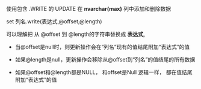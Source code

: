 使用包含 .WRITE 的 UPDATE 在 **nvarchar(max)** 列中添加和删除数据

set 列名.write(表达式,@offset,@length) 

可以理解把 从 @offset 到 @length的字符串替换成 **表达式,**

* 当@offset是null时，则更新操作会在“列名”现有的值结尾附加“表达式”的值

* 如果@length是null，更新操作会移除从@offset到“列名”的值结尾的所有数据

* 如果@offset和@length都是NULL， 和offset是Null 逻辑一样， 都在值结尾附加“表达式”的值